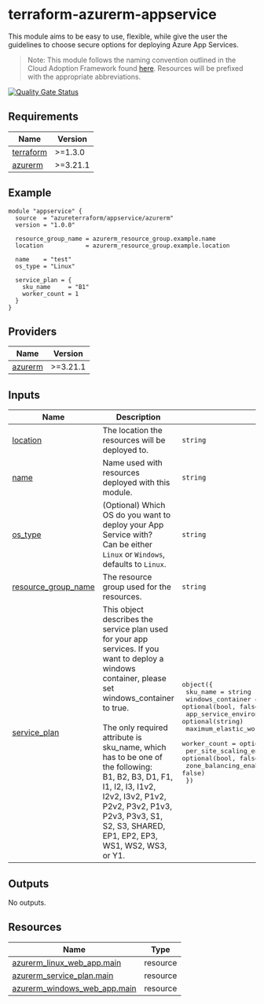 <!-- BEGIN_TF_DOCS -->
# terraform-azurerm-appservice

This module aims to be easy to use, flexible, while give the user the guidelines to choose secure options for deploying Azure App Services.

>Note: This module follows the naming convention outlined in the Cloud Adoption Framework found [here](https://learn.microsoft.com/azure/cloud-adoption-framework/ready/azure-best-practices/resource-abbreviations?WT.mc_id=AZ-MVP-5004348). Resources will be prefixed with the appropriate abbreviations.

[![Quality Gate Status](https://sonarcloud.io/api/project_badges/measure?project=azureterraform_terraform-azurerm-appservice&metric=alert_status)](https://sonarcloud.io/summary/new_code?id=azureterraform_terraform-azurerm-appservice)

## Requirements

| Name | Version |
|------|---------|
| <a name="requirement_terraform"></a> [terraform](#requirement\_terraform) | >=1.3.0 |
| <a name="requirement_azurerm"></a> [azurerm](#requirement\_azurerm) | >=3.21.1 |

## Example

```hcl
module "appservice" {
  source  = "azureterraform/appservice/azurerm"
  version = "1.0.0"

  resource_group_name = azurerm_resource_group.example.name
  location            = azurerm_resource_group.example.location

  name    = "test"
  os_type = "Linux"

  service_plan = {
    sku_name     = "B1"
    worker_count = 1
  }
}
```

## Providers

| Name | Version |
|------|---------|
| <a name="provider_azurerm"></a> [azurerm](#provider\_azurerm) | >=3.21.1 |

## Inputs

| Name | Description | Type | Default | Required |
|------|-------------|------|---------|:--------:|
| <a name="input_location"></a> [location](#input\_location) | The location the resources will be deployed to. | `string` | n/a | yes |
| <a name="input_name"></a> [name](#input\_name) | Name used with resources deployed with this module. | `string` | n/a | yes |
| <a name="input_os_type"></a> [os\_type](#input\_os\_type) | (Optional) Which OS do you want to deploy your App Service with?<br>  Can be either `Linux` or `Windows`, defaults to `Linux`. | `string` | `"Linux"` | no |
| <a name="input_resource_group_name"></a> [resource\_group\_name](#input\_resource\_group\_name) | The resource group used for the resources. | `string` | n/a | yes |
| <a name="input_service_plan"></a> [service\_plan](#input\_service\_plan) | This object describes the service plan used for your app services. If you want to deploy a windows container, please set windows\_container to true.<br><br>  The only required attribute is sku\_name, which has to be one of the following:<br>  B1, B2, B3, D1, F1, I1, I2, I3, I1v2, I2v2, I3v2, P1v2, P2v2, P3v2, P1v3, P2v3, P3v3, S1, S2, S3, SHARED, EP1, EP2, EP3, WS1, WS2, WS3, or Y1. | <pre>object({<br>    sku_name                     = string<br>    windows_container            = optional(bool, false)<br>    app_service_environment_id   = optional(string)<br>    maximum_elastic_worker_count = optional(number)<br>    worker_count                 = optional(number)<br>    per_site_scaling_enabled     = optional(bool, false)<br>    zone_balancing_enabled       = optional(bool, false)<br>  })</pre> | n/a | yes |

## Outputs

No outputs.

## Resources

| Name | Type |
|------|------|
| [azurerm_linux_web_app.main](https://registry.terraform.io/providers/hashicorp/azurerm/latest/docs/resources/linux_web_app) | resource |
| [azurerm_service_plan.main](https://registry.terraform.io/providers/hashicorp/azurerm/latest/docs/resources/service_plan) | resource |
| [azurerm_windows_web_app.main](https://registry.terraform.io/providers/hashicorp/azurerm/latest/docs/resources/windows_web_app) | resource |
<!-- END_TF_DOCS -->